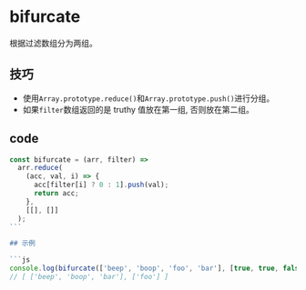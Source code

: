 # bifurcate

根据过滤数组分为两组。

## 技巧

- 使用`Array.prototype.reduce()`和`Array.prototype.push()`进行分组。
- 如果`filter`数组返回的是 truthy 值放在第一组, 否则放在第二组。

## code

````js
const bifurcate = (arr, filter) =>
  arr.reduce(
    (acc, val, i) => {
      acc[filter[i] ? 0 : 1].push(val);
      return acc;
    },
    [[], []]
  );
```

## 示例

```js
console.log(bifurcate(['beep', 'boop', 'foo', 'bar'], [true, true, false, true]));
// [ ['beep', 'boop', 'bar'], ['foo'] ]
````
